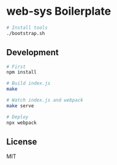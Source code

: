 # web-sys Boilerplate

```bash
# Install tools
./bootstrap.sh
```

## Development

```bash
# First
npm install

# Build index.js
make

# Watch index.js and webpack
make serve

# Deploy
npx webpack
```

## License

MIT
